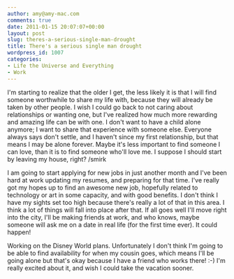 ```yaml
---
author: amy@amy-mac.com
comments: true
date: 2011-01-15 20:07:07+00:00
layout: post
slug: theres-a-serious-single-man-drought
title: There's a serious single man drought
wordpress_id: 1007
categories:
- Life the Universe and Everything
- Work
---
```


I'm starting to realize that the older I get, the less likely it is that I will find someone worthwhile to share my life with, because they will already be taken by other people. I wish I could go back to not caring about relationships or wanting one, but I've realized how much more rewarding and amazing life can be with one. I don't want to have a child alone anymore; I want to share that experience with someone else. Everyone always says don't settle, and I haven't since my first relationship, but that means I may be alone forever. Maybe it's less important to find someone I can love, than it is to find someone who'll love me. I suppose I should start by leaving my house, right? /smirk

I am going to start applying for new jobs in just another month and I've been hard at work updating my resumes, and preparing for that time. I've really got my hopes up to find an awesome new job, hopefully related to technology or art in some capacity, and with good benefits. I don't think I have my sights set too high because there's really a lot of that in this area. I think a lot of things will fall into place after that. If all goes well I'll move right into the city, I'll be making friends at work, and who knows, maybe someone will ask me on a date in real life (for the first time ever). It could happen!

Working on the Disney World plans. Unfortunately I don't think I'm going to be able to find availability for when my cousin goes, which means I'll be going alone but that's okay because I have a friend who works there! :-) I'm really excited about it, and wish I could take the vacation sooner.
